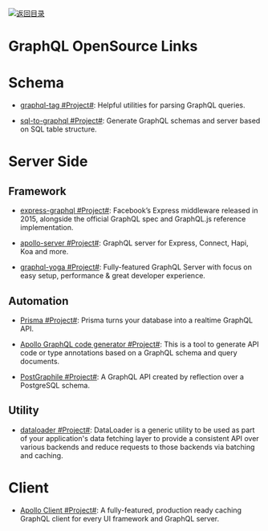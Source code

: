 [![返回目录](https://user-images.githubusercontent.com/5803001/38079637-ff0abcf0-3371-11e8-9b76-ad651620afc7.jpg)](https://github.com/wxyyxc1992/Awesome-Links)

# GraphQL OpenSource Links

# Schema

* [graphql-tag #Project#](https://www.npmjs.com/package/graphql-tag): Helpful utilities for parsing GraphQL queries.

- [sql-to-graphql #Project#](https://github.com/rexxars/sql-to-graphql): Generate GraphQL schemas and server based on SQL table structure.

# Server Side

## Framework

* [express-graphql #Project#](https://github.com/graphql/express-graphql): Facebook’s Express middleware released in 2015, alongside the official GraphQL spec and GraphQL.js reference implementation.

* [apollo-server #Project#](https://github.com/apollographql/apollo-server): GraphQL server for Express, Connect, Hapi, Koa and more.

* [graphql-yoga #Project#](https://github.com/graphcool/graphql-yoga): Fully-featured GraphQL Server with focus on easy setup, performance & great developer experience.

## Automation

* [Prisma #Project#](https://github.com/graphcool/prisma): Prisma turns your database into a realtime GraphQL API.

* [Apollo GraphQL code generator #Project#](https://github.com/apollographql/apollo-codegen):
  This is a tool to generate API code or type annotations based on a GraphQL schema and query documents.

* [PostGraphile #Project#](https://github.com/graphile/postgraphile): A GraphQL API created by reflection over a PostgreSQL schema.

## Utility

* [dataloader #Project#](https://github.com/facebook/dataloader): DataLoader is a generic utility to be used as part of your application's data fetching layer to provide a consistent API over various backends and reduce requests to those backends via batching and caching.

# Client

* [Apollo Client #Project#](https://github.com/apollographql/apollo-client): A fully-featured, production ready caching GraphQL client for every UI framework and GraphQL server.
